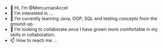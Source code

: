 - 👋 Hi, I’m @MercurrianAccel
- 👀 I’m interested in ...
- 🌱 I’m currently learning Java, OOP, SQL and testing concepts from the ground-up.
- 💞️ I’m looking to collaborate once I have grown more comfortable in my skills in collaboration.
- 📫 How to reach me ...

<!---
MercurrianAccel/MercurrianAccel is a ✨ special ✨ repository because its `README.md` (this file) appears on your GitHub profile.
You can click the Preview link to take a look at your changes.
--->
